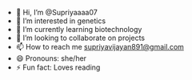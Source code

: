 - 👋 Hi, I’m @Supriyaaaa07
- 👀 I’m interested in genetics
- 🌱 I’m currently learning biotechnology 
- 💞️ I’m looking to collaborate on projects 
- 📫 How to reach me supriyavijayan891@gmail.com
- 😄 Pronouns: she/her
- ⚡ Fun fact: Loves reading 

<!---
Supriyaaaa07/Supriyaaaa07 is a ✨ special ✨ repository because its `README.md` (this file) appears on your GitHub profile.
You can click the Preview link to take a look at your changes.
--->
